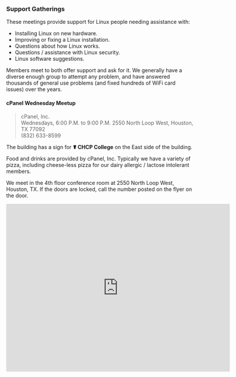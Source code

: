### Support Gatherings

These meetings provide support for Linux people needing assistance with:

* Installing Linux on new hardware.
* Improving or fixing a Linux installation.
* Questions about how Linux works.
* Questions / assistance with Linux security.
* Linux software suggestions.

Members meet to both offer support and ask for it.  We generally have a diverse
enough group to attempt any problem, and have answered thousands of general use
problems (and fixed hundreds of WiFi card issues) over the years.

#### cPanel Wednesday Meetup

> cPanel, Inc. <br/>
> Wednesdays, 6:00 P.M. to 9:00 P.M.
> 2550 North Loop West, Houston, TX 77092 <br/>
> (832) 633-8599 <br/>

The building has a sign for **☤ CHCP College** on the East side of the building.

Food and drinks are provided by cPanel, Inc.  Typically we have a variety of pizza,
including cheese-less pizza for our dairy allergic / lactose intolerant members.

We meet in the 4th floor conference room at 2550 North Loop West, Houston, TX.
If the doors are locked, call the number posted on the flyer on the door.

<iframe src="https://www.google.com/maps/embed?pb=!1m14!1m8!1m3!1d432.7433868908962!2d-95.44473101648154!3d29.80807276017754!3m2!1i1024!2i768!4f13.1!3m3!1m2!1s0x0%3A0xe75370ea49c0fb7c!2scPanel!5e0!3m2!1sen!2sus!4v1493858914477" width="600" height="450" frameborder="0" style="border:0" allowfullscreen="1"></iframe>
